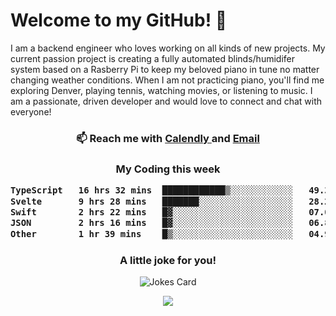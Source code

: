 <h1> Welcome to my GitHub! 👋 </h1>


  I am a backend engineer who loves working on all kinds of new projects. My current passion project is creating a fully automated blinds/humidifer system based on a Rasberry Pi to keep my beloved piano in tune no matter changing weather conditions. When I am not practicing piano, you'll find me exploring Denver, playing tennis, watching movies, or listening to music. I am a passionate, driven developer and would love to connect and chat with everyone!

<h3 align = "center"> 📫 Reach me with <a href = "https://calendly.com/msbrandt00/30min"> Calendly </a> and <a href="mailto:msbrandt00@gmail.com">Email</a> 
 </h3>


 
<div align = "center"
[![Anurag's GitHub stats](https://github-readme-stats.vercel.app/api?username=mbrandt00)](https://github.com/anuraghazra/github-readme-stats)
          </div>
<h3 align="center">
  My Coding this week
<!--START_SECTION:waka-->

```txt
TypeScript   16 hrs 32 mins  ████████████▒░░░░░░░░░░░░   49.33 %
Svelte       9 hrs 28 mins   ███████░░░░░░░░░░░░░░░░░░   28.26 %
Swift        2 hrs 22 mins   █▓░░░░░░░░░░░░░░░░░░░░░░░   07.09 %
JSON         2 hrs 16 mins   █▓░░░░░░░░░░░░░░░░░░░░░░░   06.80 %
Other        1 hr 39 mins    █▒░░░░░░░░░░░░░░░░░░░░░░░   04.93 %
```

<!--END_SECTION:waka-->

### A little joke for you!

![Jokes Card](https://readme-jokes.vercel.app/api?hideBorder)

<a href="https://www.linkedin.com/in/mbrandt00/"><img src="https://img.shields.io/badge/linkedin-%230077B5.svg?&style=for-the-badge&logo=linkedin&logoColor=white" /></a>
